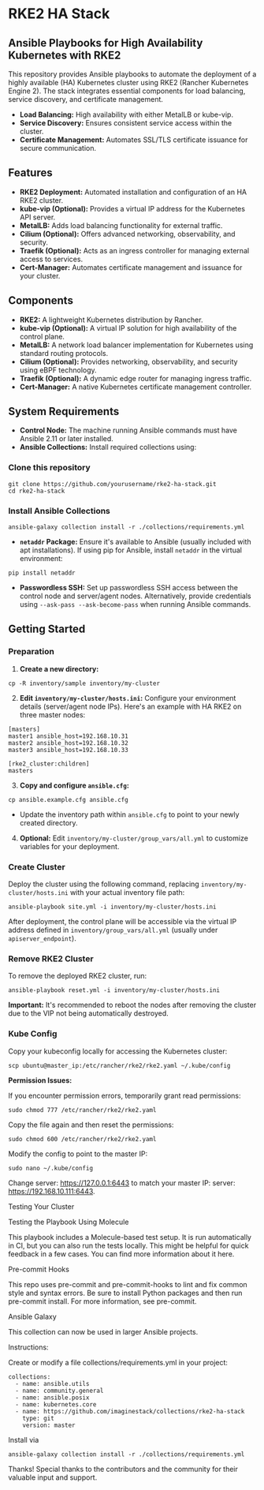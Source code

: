 # RKE2 HA Stack

## Ansible Playbooks for High Availability Kubernetes with RKE2

This repository provides Ansible playbooks to automate the deployment of a highly available (HA) Kubernetes cluster using RKE2 (Rancher Kubernetes Engine 2). The stack integrates essential components for load balancing, service discovery, and certificate management.



-   **Load Balancing:** High availability with either MetalLB or kube-vip.
-   **Service Discovery:** Ensures consistent service access within the cluster.
-   **Certificate Management:** Automates SSL/TLS certificate issuance for secure communication.

## Features

-   **RKE2 Deployment:** Automated installation and configuration of an HA RKE2 cluster.
-   **kube-vip (Optional):** Provides a virtual IP address for the Kubernetes API server.
-   **MetalLB:** Adds load balancing functionality for external traffic.
-   **Cilium (Optional):** Offers advanced networking, observability, and security.
-   **Traefik (Optional):** Acts as an ingress controller for managing external access to services.
-   **Cert-Manager:** Automates certificate management and issuance for your cluster.

## Components

-   **RKE2:** A lightweight Kubernetes distribution by Rancher.
-   **kube-vip (Optional):** A virtual IP solution for high availability of the control plane.
-   **MetalLB:** A network load balancer implementation for Kubernetes using standard routing protocols.
-   **Cilium (Optional):** Provides networking, observability, and security using eBPF technology.
-   **Traefik (Optional):** A dynamic edge router for managing ingress traffic.
-   **Cert-Manager:** A native Kubernetes certificate management controller.

## System Requirements

-   **Control Node:** The machine running Ansible commands must have Ansible 2.11 or later installed.
-   **Ansible Collections:** Install required collections using:

### Clone this repository
```
git clone https://github.com/yourusername/rke2-ha-stack.git
cd rke2-ha-stack
```
### Install Ansible Collections
```
ansible-galaxy collection install -r ./collections/requirements.yml
```

-   **`netaddr` Package:** Ensure it's available to Ansible (usually included with apt installations). If using pip for Ansible, install `netaddr` in the virtual environment:


```
pip install netaddr
```

-   **Passwordless SSH:** Set up passwordless SSH access between the control node and server/agent nodes. Alternatively, provide credentials using `--ask-pass --ask-become-pass` when running Ansible commands.

## Getting Started

### Preparation

1.  **Create a new directory:**


```
cp -R inventory/sample inventory/my-cluster
```

2.  **Edit `inventory/my-cluster/hosts.ini`:** Configure your environment details (server/agent node IPs). Here's an example with HA RKE2 on three master nodes:

```
[masters]
master1 ansible_host=192.168.10.31
master2 ansible_host=192.168.10.32
master3 ansible_host=192.168.10.33

[rke2_cluster:children]
masters
```

3.  **Copy and configure `ansible.cfg`:**


```
cp ansible.example.cfg ansible.cfg
```

-   Update the inventory path within `ansible.cfg` to point to your newly created directory.

4.  **Optional:** Edit `inventory/my-cluster/group_vars/all.yml` to customize variables for your deployment.

### Create Cluster

Deploy the cluster using the following command, replacing `inventory/my-cluster/hosts.ini` with your actual inventory file path:

```
ansible-playbook site.yml -i inventory/my-cluster/hosts.ini
```

After deployment, the control plane will be accessible via the virtual IP address defined in `inventory/group_vars/all.yml` (usually under `apiserver_endpoint`).

### Remove RKE2 Cluster

To remove the deployed RKE2 cluster, run:

```
ansible-playbook reset.yml -i inventory/my-cluster/hosts.ini
```

**Important:** It's recommended to reboot the nodes after removing the cluster due to the VIP not being automatically destroyed.

### Kube Config

Copy your kubeconfig locally for accessing the Kubernetes cluster:

```
scp ubuntu@master_ip:/etc/rancher/rke2/rke2.yaml ~/.kube/config
```

**Permission Issues:**

If you encounter permission errors, temporarily grant read permissions:



```
sudo chmod 777 /etc/rancher/rke2/rke2.yaml
```
Copy the file again and then reset the permissions:

```
sudo chmod 600 /etc/rancher/rke2/rke2.yaml
```

Modify the config to point to the master IP:
```
sudo nano ~/.kube/config
```
Change server: https://127.0.0.1:6443 to match your master IP: server: https://192.168.10.111:6443.

Testing Your Cluster

Testing the Playbook Using Molecule

This playbook includes a Molecule-based test setup. It is run automatically in CI, but you can also run the tests locally. This might be helpful for quick feedback in a few cases. You can find more information about it here.

Pre-commit Hooks

This repo uses pre-commit and pre-commit-hooks to lint and fix common style and syntax errors. Be sure to install Python packages and then run pre-commit install. For more information, see pre-commit.

Ansible Galaxy

This collection can now be used in larger Ansible projects.

Instructions:

Create or modify a file collections/requirements.yml in your project:

```
collections:
  - name: ansible.utils
  - name: community.general
  - name: ansible.posix
  - name: kubernetes.core
  - name: https://github.com/imaginestack/collections/rke2-ha-stack
    type: git
    version: master
```

Install via 
```
ansible-galaxy collection install -r ./collections/requirements.yml
```


Thanks! Special thanks to the contributors and the community for their valuable input and support.
